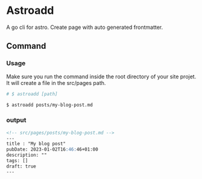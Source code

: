# Astroadd

A go cli for astro.
Create page with auto generated frontmatter.

## Command

### Usage

Make sure you run the command inside the root directory of your site projet.
It will create a file in the src/pages path.

```bash
# $ astroadd [path]

$ astroadd posts/my-blog-post.md
```
### output

```markdown
<!-- src/pages/posts/my-blog-post.md -->
---
title : "My blog post"
pubDate: 2023-01-02T16:46:46+01:00
description: ""
tags: []
draft: true
---
```

